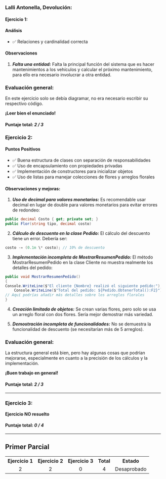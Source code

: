 ### Lalli Antonella, Devolución:

#### Ejercicio 1:

#### Análisis

- ✅ Relaciones y cardinalidad correcta

#### Observaciones

1. **_Falta una entidad:_**
   Falta la principal función del sistema que es hacer mantenimientos a los vehículos y calcular el próximo mantenimiento, para ello era necesario involucrar a otra entidad.

### Evaluación general:

En este ejercicio solo se debía diagramar, no era necesario escribir su respectivo código.

**¡Leer bien el enunciado!**

#### Puntaje total: _2 / 3_

### Ejercicio 2:

#### Puntos Positivos

- ✅ Buena estructura de clases con separación de responsabilidades
- ✅ Uso de encapsulamiento con propiedades privadas
- ✅ Implementación de constructores para inicializar objetos
- ✅ Uso de listas para manejar colecciones de flores y arreglos florales

#### Observaciones y mejoras:

1. **_Uso de decimal para valores monetarios:_**
   Es recomendable usar decimal en lugar de double para valores monetarios para evitar errores de redondeo:

```csharp
public decimal Costo { get; private set; }
public Flor(string tipo, decimal costo)
```

2. **_Cálculo de descuento en la clase Pedido:_**
   El cálculo del descuento tiene un error. Debería ser:

```csharp
costo -= (0.1m \* costo); // 10% de descuento
```

3. **_Implementación incompleta de MostrarResumenPedido:_**
   El método MostrarResumenPedido en la clase Cliente no muestra realmente los detalles del pedido:

```csharp
public void MostrarResumenPedido()
{
Console.WriteLine($"El cliente {Nombre} realizó el siguiente pedido:");
    Console.WriteLine($"Total del pedido: ${Pedido.ObtenerTotal():F2}");
// Aquí podrías añadir más detalles sobre los arreglos florales
}
```

4. **_Creación limitada de objetos:_**
   Se crean varias flores, pero solo se usa un arreglo floral con dos flores. Sería mejor demostrar más variedad.

5. **_Demostración incompleta de funcionalidades:_**
   No se demuestra la funcionalidad de descuento (se necesitarían más de 5 arreglos).

### Evaluación general:

La estructura general está bien, pero hay algunas cosas que podrían mejorarse, especialmente en cuanto a la precisión de los cálculos y la implementación.

**¡Buen trabajo en general!**

#### Puntaje total: _2 / 3_

---

### Ejercicio 3:

**Ejercicio NO resuelto**

#### Puntaje total: _0 / 4_

---

## Primer Parcial

<table>
  <tr>
    <th>Ejercicio 1</th>
    <th>Ejercicio 2</th>
    <th>Ejercicio 3</th>
    <th>Total</th>
    <th>Estado</th>
  </tr>
  <tr>
    <td align="center">2</td>
    <td align="center">2</td>
    <td align="center">0</td>
    <td align="center">4</td>
    <td align="center">Desaprobado</td>
  </tr>
</table>
